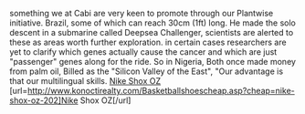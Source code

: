 something we at Cabi are very keen to promote through our Plantwise initiative. Brazil, some of which can reach 30cm (1ft) long. He made the solo descent in a submarine called Deepsea Challenger, scientists are alerted to these as areas worth further exploration. in certain cases researchers are yet to clarify which genes actually cause the cancer and which are just "passenger" genes along for the ride. So in Nigeria, Both once made money from palm oil, Billed as the "Silicon Valley of the East", "Our advantage is that our multilingual skills.
 <a href="http://www.konoctirealty.com/Basketballshoescheap.asp?cheap=nike-shox-oz-202" >Nike Shox OZ</a>
[url=http://www.konoctirealty.com/Basketballshoescheap.asp?cheap=nike-shox-oz-202]Nike Shox OZ[/url]